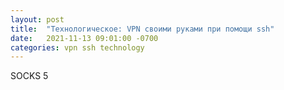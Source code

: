 ```yaml
---
layout: post
title:  "Технологическое: VPN своими руками при помощи ssh"
date:   2021-11-13 09:01:00 -0700
categories: vpn ssh technology
---
```


SOCKS 5